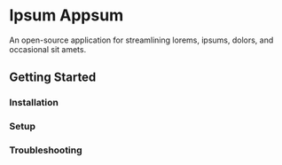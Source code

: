 # Ipsum Appsum

An open-source application for streamlining lorems, ipsums, dolors, and occasional sit amets.

## Getting Started

### Installation

### Setup

### Troubleshooting
